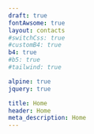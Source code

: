 ```yaml
---
draft: true
fontAwsome: true
layout: contacts
#switchCss: true
#customB4: true
b4: true
#b5: true
#tailwind: true

alpine: true
jquery: true

title: Home
header: Home
meta_description: Home
---
```

